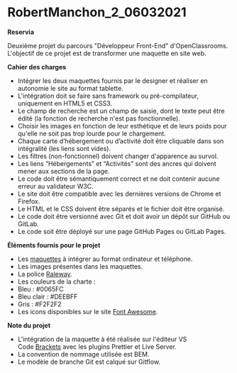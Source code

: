 # RobertManchon_2_06032021
**Reservia**

Deuxième projet du parcours "Développeur Front-End" d'OpenClassrooms. L'objectif de ce projet est de transformer une maquette en site web.

**Cahier des charges**

* Intégrer les deux maquettes fournis par le designer et réaliser en autonomie le site au format tablette.
* L'intégration doit se faire sans framework ou pré-compilateur, uniquement en HTML5 et CSS3.
* Le champ de recherche est un champ de saisie, dont le texte peut être édité (la fonction de recherche n'est pas fonctionnelle).
* Choisir les images en fonction de leur esthétique et de leurs poids pour qu'elle ne soit pas trop lourde pour le chargement.
* Chaque carte d’hébergement ou d’activité doit être cliquable dans son intégralité (les liens sont vides).
* Les filtres (non-fonctionnel) doivent changer d'apparence au survol.
* Les liens “Hébergements” et “Activités” sont des ancres qui doivent mener aux sections de la page.
* Le code doit être sémantiquement correct et ne doit contenir aucune erreur au validateur W3C.
* Le site doit être compatible avec les dernières versions de Chrome et Firefox.
* Le HTML et le CSS doivent être séparés et le fichier doit être organisé.
* Le code doit être versionné avec Git et doit avoir un dépôt sur GitHub ou GitLab.
* Le code soit être déployé sur une page GitHub Pages ou GitLab Pages.

**Éléments fournis pour le projet**

* Les [maquettes](https://s3-eu-west-1.amazonaws.com/course.oc-static.com/projects/Front-End+V2/P2+HTML+%26+CSS/Projet+2+-+Reservia+FR.zip) à intégrer au format ordinateur et téléphone.
* Les images présentes dans les maquettes.
* La police [Raleway](https://fonts.google.com/specimen/Raleway).
* Les couleurs de la charte :
* Bleu : #0065FC
* Bleu clair : #DEEBFF
* Gris : #F2F2F2
* Les icons disponibles sur le site [Font Awesome](https://fontawesome.com/).

**Note du projet**

* L'intégration de la maquette à été réalisée sur l'éditeur VS Code [Brackets](https://code.visualstudio.com/) avec les plugins Prettier et Live Server.
* La convention de nommage utilisée est BEM.
* Le modèle de branche Git est calqué sur Gitflow.